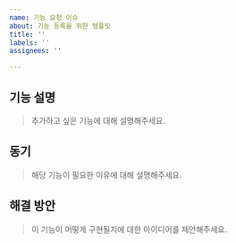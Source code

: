 ```yaml
---
name: 기능 요청 이슈
about: 기능 등록을 위한 템플릿
title: ''
labels: ''
assignees: ''

---
```


## 기능 설명

> 추가하고 싶은 기능에 대해 설명해주세요.


## 동기

> 해당 기능이 필요한 이유에 대해 설명해주세요.


## 해결 방안

> 이 기능이 어떻게 구현될지에 대한 아이디어를 제안해주세요.
